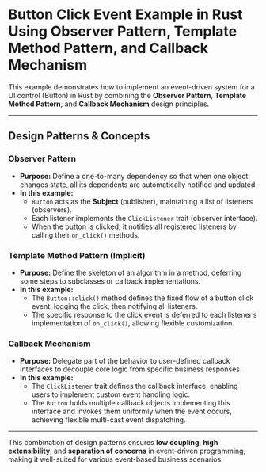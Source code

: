 # Button Click Event Example in Rust Using Observer Pattern, Template Method Pattern, and Callback Mechanism

This example demonstrates how to implement an event-driven system for a UI control (Button) in Rust by combining the **Observer Pattern**, **Template Method Pattern**, and **Callback Mechanism** design principles.

---

## Design Patterns & Concepts

### Observer Pattern

- **Purpose:** Define a one-to-many dependency so that when one object changes state, all its dependents are automatically notified and updated.  
- **In this example:**  
  - `Button` acts as the **Subject** (publisher), maintaining a list of listeners (observers).  
  - Each listener implements the `ClickListener` trait (observer interface).  
  - When the button is clicked, it notifies all registered listeners by calling their `on_click()` methods.  

### Template Method Pattern (Implicit)

- **Purpose:** Define the skeleton of an algorithm in a method, deferring some steps to subclasses or callback implementations.  
- **In this example:**  
  - The `Button::click()` method defines the fixed flow of a button click event: logging the click, then notifying all listeners.  
  - The specific response to the click event is deferred to each listener’s implementation of `on_click()`, allowing flexible customization.  

### Callback Mechanism

- **Purpose:** Delegate part of the behavior to user-defined callback interfaces to decouple core logic from specific business responses.  
- **In this example:**  
  - The `ClickListener` trait defines the callback interface, enabling users to implement custom event handling logic.  
  - The `Button` holds multiple callback objects implementing this interface and invokes them uniformly when the event occurs, achieving flexible multi-cast event dispatching.  

---

This combination of design patterns ensures **low coupling**, **high extensibility**, and **separation of concerns** in event-driven programming, making it well-suited for various event-based business scenarios.
